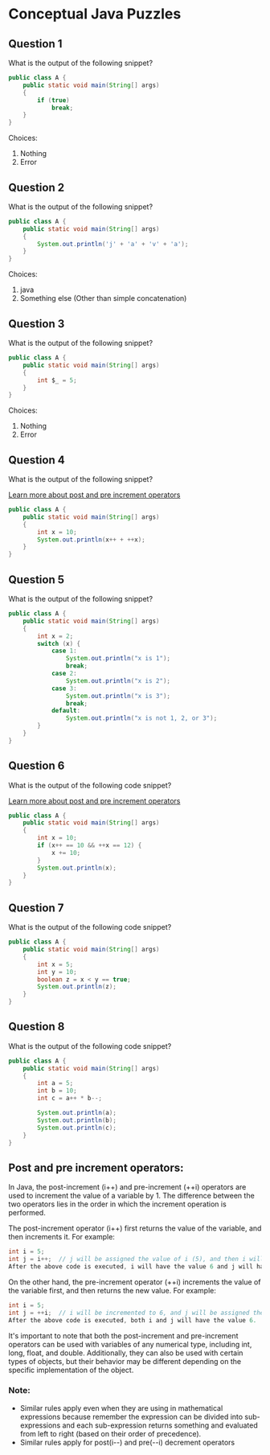 # Conceptual Java Puzzles

## Question 1
What is the output of the following snippet?
```java
public class A {
    public static void main(String[] args)
    {
        if (true)
            break;
    }
}
```
Choices:
1. Nothing
2. Error

## Question 2
What is the output of the following snippet?
```java
public class A {
    public static void main(String[] args)
    {
        System.out.println('j' + 'a' + 'v' + 'a');
    }
}
```
Choices:
1. java
2. Something else (Other than simple concatenation)

## Question 3
What is the output of the following snippet?
```java
public class A {
    public static void main(String[] args)
    {
        int $_ = 5;
    }
}
```
Choices:

1. Nothing
2. Error

## Question 4
What is the output of the following snippet?

[Learn more about post and pre increment operators](#post-and-pre-increment-operators)
```java
public class A {
    public static void main(String[] args)
    {
        int x = 10;
        System.out.println(x++ + ++x);
    }
}
```

## Question 5
What is the output of the following snippet?
```java
public class A {
    public static void main(String[] args)
    {
        int x = 2;
        switch (x) {
            case 1:
                System.out.println("x is 1");
                break;
            case 2:
                System.out.println("x is 2");
            case 3:
                System.out.println("x is 3");
                break;
            default:
                System.out.println("x is not 1, 2, or 3");
        }
    }
}
```

## Question 6
What is the output of the following code snippet?

[Learn more about post and pre increment operators](#post-and-pre-increment-operators)
```java
public class A {
    public static void main(String[] args)
    {
        int x = 10;
        if (x++ == 10 && ++x == 12) {
            x += 10;
        }
        System.out.println(x);
    }
}
```

## Question 7
What is the output of the following code snippet?
```java
public class A {
    public static void main(String[] args)
    {
        int x = 5;
        int y = 10;
        boolean z = x < y == true;
        System.out.println(z);
    }
}
```

## Question 8
What is the output of the following code snippet?
```java
public class A {
    public static void main(String[] args)
    {
        int a = 5;
        int b = 10;
        int c = a++ * b--;

        System.out.println(a);
        System.out.println(b);
        System.out.println(c);
    }
}

```

## Post and pre increment operators:
In Java, the post-increment (i++) and pre-increment (++i) operators are used to increment the value of a variable by 1. The difference between the two operators lies in the order in which the increment operation is performed.

The post-increment operator (i++) first returns the value of the variable, and then increments it. For example:

```java
int i = 5;
int j = i++;  // j will be assigned the value of i (5), and then i will be incremented to 6
After the above code is executed, i will have the value 6 and j will have the value 5.
```
On the other hand, the pre-increment operator (++i) increments the value of the variable first, and then returns the new value. For example:

```java
int i = 5;
int j = ++i;  // i will be incremented to 6, and j will be assigned the new value of i (6)
After the above code is executed, both i and j will have the value 6.
```
It's important to note that both the post-increment and pre-increment operators can be used with variables of any numerical type, including int, long, float, and double. Additionally, they can also be used with certain types of objects, but their behavior may be different depending on the specific implementation of the object.

### Note:
- Similar rules apply even when they are using in mathematical expressions because remember the expression can be divided into sub-expressions and each sub-expression returns something and evaluated from left to right (based on their order of precedence).
- Similar rules apply for post(i--) and pre(--i) decrement operators
